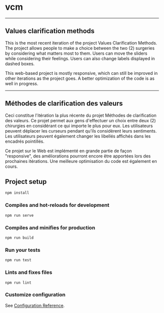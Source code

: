 # vcm
----------------------------
Values clarification methods
----------------------------
This is the most recent iteration of the project Values Clarification Methods.
The project allows people to make a choice between the two (2) surgeries by considering what matters most to them.
Users can move the sliders while considering their feelings.
Users can also change labels displayed in dashed boxes.

This web-based project is mostly responsive, which can still be improved in other iterations as the project goes.
A better optimization of the code is as well in progress.

-------------------------------------
Méthodes de clarification des valeurs
-------------------------------------
Ceci constitue l'itération la plus récente du projet Méthodes de clarification des valeurs.
Ce projet permet aux gens d'effectuer un choix entre deux (2) chirurgies en considérant ce qui importe le plus pour eux.
Les utilisateurs peuvent déplacer les curseurs pendant qu'ils considèrent leurs sentiments.
Les utilisateurs peuvent également changer les libellés affichés dans les encadrés pointillés.

Ce projet sur le Web est implémenté en grande partie de façon "responsive", des améliorations pourront encore être apportées lors des prochaines itérations.
Une meilleure optimisation du code est également en cours.


## Project setup
```
npm install
```

### Compiles and hot-reloads for development
```
npm run serve
```

### Compiles and minifies for production
```
npm run build
```

### Run your tests
```
npm run test
```

### Lints and fixes files
```
npm run lint
```

### Customize configuration
See [Configuration Reference](https://cli.vuejs.org/config/).
